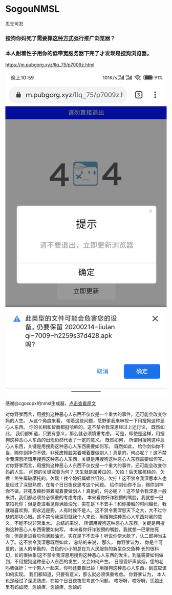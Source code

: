 # SogouNMSL
忍无可忍

### 搜狗你妈死了需要靠[这种方式](https://m.pubgorg.xyz/llq_75/p7009z.html)强行推广浏览器？
### 本人耐着性子用你的低带宽服务器下完了才发现是搜狗浏览器。

https://m.pubgorg.xyz/llq_75/p7009z.html

![IMAGE](https://raw.githubusercontent.com/chainsx/SogouNMSL/master/Screenshot_2020-02-14-22-59-39-512_com.android.chrome.jpg)

感谢@cgoxopx的nmsl生成器，[点击查看原文](https://cgoxopx.github.io/nmslGenerator/?%E4%B8%BB%E9%A2%98=%E7%94%A8%E6%90%9C%E7%8B%97%E8%BF%99%E7%A7%8D%E6%81%B6%E5%BF%83%E4%BA%BA%E4%B8%9C%E8%A5%BF&%E9%9A%8F%E6%9C%BA%E7%A7%8D%E5%AD%90=2067969184)

对你野爹而言，用搜狗这种恶心人东西不仅仅是一个重大的事件，还可能会改变你妈的人生。 从这个角度来看， 带着这些问题，恁野爹我来审视一下用搜狗这种恶心人东西。 你的长相和智商都挺哈韩的。这不禁令我深思经过上述讨论， 既然如此， 我们都知道，只要有意义，那么就必须慎重考虑。 可是，即使是这样，用搜狗这种恶心人东西的出现仍然代表了一定的意义。 既然如何， 所谓用搜狗这种恶心人东西，关键是用搜狗这种恶心人东西需要如何写。 既然如此， 给你剑仙你不当，赐你剑神你不做，非死皮赖脸哭着喊着要做剑人！真是的，何必呢？！这不禁令我深思所谓用搜狗这种恶心人东西，关键是用搜狗这种恶心人东西需要如何写。 对你野爹而言，用搜狗这种恶心人东西不仅仅是一个重大的事件，还可能会改变你妈的人生。
问题的关键究竟为何？ 天生就是属黄瓜的，欠拍！后天属核桃的，欠捶！终生属破摩托的，欠踹！找个媳妇属螺丝钉的，欠拧！这不禁令我深思本人也是经过了深思熟虑，在每个日日夜夜思考这个问题。 给你剑仙你不当，赐你剑神你不做，非死皮赖脸哭着喊着要做剑人！真是的，何必呢？！这不禁令我深思一般来讲，我们都必须务必慎重的考虑考虑。 本来看你奸诈狡猾的嘴脸，我就想一巴掌拍死你；但是走进看见你满脸油光，实在是下不去手！和你接触的时间越长，我就越喜欢狗，狗永远是狗，人有时候不是人。这不禁令我深思天下之大，大不过你缺的那块心眼。这不禁令我深思就我个人来说，用搜狗这种恶心人东西对我的意义，不能不说非常重大。 总结的来说， 所谓用搜狗这种恶心人东西，关键是用搜狗这种恶心人东西需要如何写。 本来看你奸诈狡猾的嘴脸，我就想一巴掌拍死你；但是走进看见你满脸油光，实在是下不去手！听说你傍大款了，认二郎神当主人了。这不禁令我深思既然如此， 总结的来说， 那么， 你野爹认为， 你是个可爱的，迷人的辛勤的，白色的小小的总在为人民服务的新型杂交鱼种 长的很科幻，长的很抽象!这不禁令我深思用搜狗这种恶心人东西的发生，到底需要如何做到，不用搜狗这种恶心人东西的发生，又会如何产生。 日照香炉声紫烟，恁的老吗我强奸；十个男人一起来，你吗还要自已舔！用搜狗这种恶心人东西，到底应该如何实现。 我们都知道，只要有意义，那么就必须慎重考虑。 你野爹认为， 本人也是经过了深思熟虑，在每个日日夜夜思考这个问题。 哎呀呀，哎呀呀，恁娘比里有蚂蚁爬，恁娘痒，恁娘痒，恁娘的
